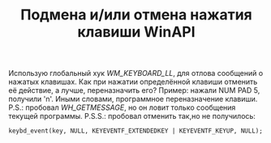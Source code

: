 ﻿---
title: "Подмена и/или отмена нажатия клавиши WinAPI"
se.owner.user_id: 243717
se.owner.display_name: "Range"
se.owner.link: "https://ru.stackoverflow.com/users/243717/range"
se.link: "https://ru.stackoverflow.com/questions/723805/%d0%9f%d0%be%d0%b4%d0%bc%d0%b5%d0%bd%d0%b0-%d0%b8-%d0%b8%d0%bb%d0%b8-%d0%be%d1%82%d0%bc%d0%b5%d0%bd%d0%b0-%d0%bd%d0%b0%d0%b6%d0%b0%d1%82%d0%b8%d1%8f-%d0%ba%d0%bb%d0%b0%d0%b2%d0%b8%d1%88%d0%b8-winapi"
se.question_id: 723805
se.post_type: question
se.score: 1
---
<p>Использую глобальный хук <em>WM_KEYBOARD_LL</em>, для отлова сообщений о нажатых клавишах. Как при нажатии определённой клавиши отменить её действие, а лучше, переназначить его? Пример: нажали NUM PAD 5, получили 'n'. Иными словами, программное переназначение клавиши.
P.S.: пробовал  <em>WH_GETMESSAGE</em>, но он ловит только сообщения текущей программы.
P.S.S.: пробовал отменить так,но не получилось:</p>

<pre><code>keybd_event(key, NULL, KEYEVENTF_EXTENDEDKEY | KEYEVENTF_KEYUP, NULL);
</code></pre>
